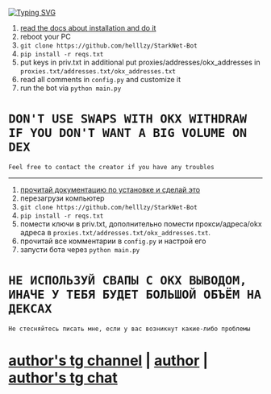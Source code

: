 [![Typing SVG](https://readme-typing-svg.herokuapp.com/?color=3300CC&lines=StarkNet%20Bot%20by%20helzy)](https://git.io/typing-svg)

1. [read the docs about installation and do it](https://starknetpy.readthedocs.io/en/latest/installation.html)
2. reboot your PC
3. `git clone https://github.com/helllzy/StarkNet-Bot`
4. `pip install -r reqs.txt`
5. put keys in priv.txt in additional put proxies/addresses/okx_addresses in `proxies.txt/addresses.txt/okx_addresses.txt`
6. read all comments in `config.py` and customize it
7. run the bot via `python main.py`

# `DON'T USE SWAPS WITH OKX WITHDRAW IF YOU DON'T WANT A BIG VOLUME ON DEX`

`Feel free to contact the creator if you have any troubles`

---

1. [прочитай документацию по установке и сделай это](https://starknetpy.readthedocs.io/en/latest/installation.html)
2. перезагрузи компьютер
3. `git clone https://github.com/helllzy/StarkNet-Bot`
4. `pip install -r reqs.txt`
5. помести ключи в priv.txt, дополнительно помести прокси/адреса/okx адреса в `proxies.txt/addresses.txt/okx_addresses.txt`.
6. прочитай все комментарии в  `config.py` и настрой его
7. запусти бота через `python main.py`

# `НЕ ИСПОЛЬЗУЙ СВАПЫ С ОКХ ВЫВОДОМ, ИНАЧЕ У ТЕБЯ БУДЕТ БОЛЬШОЙ ОБЪЁМ НА ДЕКСАХ`

`Не стесняйтесь писать мне, если у вас возникнут какие-либо проблемы`

# [author's tg channel](https://t.me/helzy_crypto) | [author](https://t.me/hellZy) | [author's tg chat](https://t.me/+N70ZiKhHWgI1YTUy)
